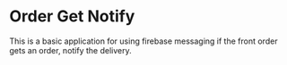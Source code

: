 # Order Get Notify

This is a basic application for using firebase messaging if the front order gets an order, notify the delivery.

